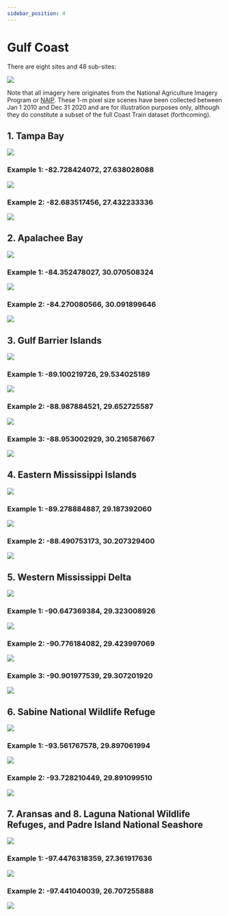 ```yaml
---
sidebar_position: 4
---
```


# Gulf Coast

There are eight sites and 48 sub-sites:

![](../../static/img/gulf/overview.png)

Note that all imagery here originates from the National Agriculture Imagery Program or [NAIP](https://www.fsa.usda.gov/programs-and-services/aerial-photography/imagery-programs/naip-imagery/). These 1-m pixel size scenes have been collected between Jan 1 2010 and Dec 31 2020 and are for illustration purposes only, although they do constitute a subset of the full Coast Train dataset (forthcoming).

## 1. Tampa Bay
![](../../static/img/gulf/tampa.png)

### Example 1: -82.728424072,	27.638028088
![](../../static/img/gifs/gulf/tampa/chunk56_site98_ts.gif)
<!-- ![](../../static/img/gifs/gulf/chunk37_site99_ts.gif)
![](../../static/img/gifs/gulf/chunk7_site100_ts.gif)
![](../../static/img/gifs/gulf/chunk7_site101_ts.gif)
![](../../static/img/gifs/gulf/chunk15_site102_ts.gif) -->
<!-- ![](../../static/img/gifs/gulf/chunk96_site94_ts.gif)
![](../../static/img/gifs/gulf/chunk112_site95_ts.gif)
![](../../static/img/gifs/gulf/chunk124_site96_ts.gif)
![](../../static/img/gifs/gulf/chunk60_site97_ts.gif) -->

### Example 2: -82.683517456,	27.432233336
![](../../static/img/gifs/gulf/tampa/chunk112_site95_ts.gif)

## 2. Apalachee Bay
![](../../static/img/gulf/apalacheebay.png)

### Example 1: -84.352478027,	30.070508324
![](../../static/img/gifs/gulf/apalachee/chunk65_site90_ts.gif)

### Example 2: -84.270080566,	30.091899646
![](../../static/img/gifs/gulf/apalachee/chunk16_site91_ts.gif)

<!-- ![](../../static/img/gifs/gulf/chunk59_site92_ts.gif)
![](../../static/img/gifs/gulf/chunk34_site93_ts.gif) -->


## 3. Gulf Barrier Islands
![](../../static/img/gulf/barriers.png)

### Example 1: -89.100219726,	29.534025189
![](../../static/img/gifs/gulf/gulf_barriers/chunk7_site75_ts.gif)

### Example 2: -88.987884521,	29.652725587
![](../../static/img/gifs/gulf/gulf_barriers/chunk7_site79_ts.gif)

### Example 3: -88.953002929,	30.216587667
![](../../static/img/gifs/gulf/gulf_barriers/chunk5_site81_ts.gif)

<!-- ![](../../static/img/gifs/gulf/chunk9_site83_ts.gif)
![](../../static/img/gifs/gulf/chunk11_site84_ts.gif)
![](../../static/img/gifs/gulf/chunk5_site84_ts.gif)
![](../../static/img/gifs/gulf/chunk6_site85_ts.gif)
![](../../static/img/gifs/gulf/chunk43_site87_ts.gif)
![](../../static/img/gifs/gulf/chunk108_site89_ts.gif) -->

## 4. Eastern Mississippi Islands
![](../../static/img/gulf/EMRD.png)

### Example 1: -89.278884887,	29.187392060
![](../../static/img/gifs/gulf/EMD/chunk77_site72_ts.gif)

### Example 2: -88.490753173,	30.207329400
![](../../static/img/gifs/gulf/EMD/chunk9_site83_ts.gif)


<!-- ![](../../static/img/gifs/gulf/chunk7_site75_ts.gif)
![](../../static/img/gifs/gulf/chunk7_site79_ts.gif)
![](../../static/img/gifs/gulf/chunk5_site81_ts.gif) -->

## 5. Western Mississippi Delta
![](../../static/img/gulf/WMRD.png)

### Example 1: -90.647369384,	29.323008926
![](../../static/img/gifs/gulf/WMD/chunk39_site65_ts.gif)

### Example 2: -90.776184082,	29.423997069
![](../../static/img/gifs/gulf/WMD/chunk66_site67_ts.gif)

### Example 3: -90.901977539,	29.307201920
![](../../static/img/gifs/gulf/WMD/chunk129_site64_ts.gif)


<!-- chunk39_site65_ts.gif -->

## 6. Sabine National Wildlife Refuge
![](../../static/img/gulf/Sabine.png)

### Example 1: -93.561767578,	29.897061994
![](../../static/img/gifs/gulf/LA/chunk29_site63_ts.gif)

### Example 2: -93.728210449,	29.891099510
![](../../static/img/gifs/gulf/LA/chunk131_site62_ts.gif)


## 7. Aransas and 8. Laguna National Wildlife Refuges, and Padre Island National Seashore
![](../../static/img/gulf/west_texas.png)

### Example 1: -97.4476318359,	27.361917636
![](../../static/img/gifs/gulf/TX/chunk30_site59_ts.gif)

### Example 2: -97.441040039,	26.707255888
![](../../static/img/gifs/gulf/TX/chunk117_site57_ts.gif)
